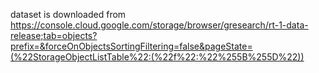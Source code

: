 dataset is downloaded from https://console.cloud.google.com/storage/browser/gresearch/rt-1-data-release;tab=objects?prefix=&forceOnObjectsSortingFiltering=false&pageState=(%22StorageObjectListTable%22:(%22f%22:%22%255B%255D%22))
